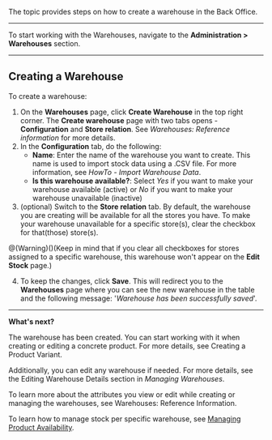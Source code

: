 The topic provides steps on how to create a warehouse in the Back Office.
***
To start working with the Warehouses, navigate to the **Administration > Warehouses** section.
***
## Creating a Warehouse
To create a warehouse:

1. On the **Warehouses** page, click **Create Warehouse** in the top right corner.
The **Create warehouse** page with two tabs opens - **Configuration** and **Store relation**. See *Warehouses: Reference information* for more details.
2. In the **Configuration** tab, do the following:
    * **Name**: Enter the name of the warehouse you want to create. This name is used to import stock data using a .CSV file. For more information, see *HowTo - Import Warehouse Data*.
    * **Is this warehouse available?**: Select *Yes* if you want to make your warehouse available (active) or *No* if you want to make your warehouse unavailable (inactive)
3. (optional) Switch to the **Store relation** tab. By default, the warehouse you are creating will be available for all the stores you have.
To make your warehouse unavailable for a specific store(s), clear the checkbox for that(those) store(s).

@(Warning)()(Keep in mind that if you clear all checkboxes for stores assigned to a specific warehouse, this warehouse won't appear on the **Edit Stock** page.)

4. To keep the changes, click **Save**. This will redirect you to the **Warehouses** page where you can see the new warehouse in the table and the following message: '*Warehouse has been successfully saved*'.

***
**What's next?**

The warehouse has been created. You can start working with it when creating or editing a concrete product. For more details, see Creating a Product Variant. 

Additionally, you can edit any warehouse if needed. For more details, see the Editing Warehouse Details section in *Managing Warehouses*.

To learn more about the attributes you view or edit while creating or managing the warehouses, see Warehouses: Reference Information.

To learn how to manage stock per specific warehouse, see [Managing Product Availability](https://documentation.spryker.com//v4/docs/managing-products-availability).